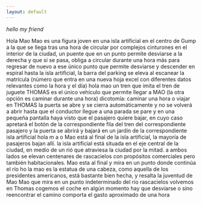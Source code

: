 ```yaml
---
layout: default
---
```



*hello my friend*

Hola Mao
Mao es una figura joven en una isla artificial en el centro de Gump a la que se llega tras una hora de circular por complejos cinturones en el interior de la ciudad, un puente que en un punto permite desviarse a la derecha y que si se pasa, obliga a circular durante una hora más para regresar de nuevo a ese único punto que permite desviarse y descender en espiral hasta la isla artificial, la barra del parking se eleva al escanear la matrícula (número que entra en una nueva hoja excel con diferentes datos relevantes como la hora y el día)
hola
mao
un tren que imita el tren de juguete THOMAS es el único vehículo que permite llegar a MAO (la otra opción es caminar durante una hora)
dicotomía: caminar una hora o viajar en THOMAS
la puerta se abre y se cierra automáticamente y no se volverá a abrir hasta que el conductor llegue a una parada se pare y en una pequeña pantalla haya visto que el pasajero quiere bajar, en cuyo caso apretará el botón de la correspondiente fila del tren del correspondiente pasajero y la puerta se abrirá y bajará en un jardín de la correspondiente isla artificial
hola
m
a
o
Mao está al final de la isla artificial, la mayoría de pasajeros bajan allí. la isla artificial está situada en el eje central de la ciudad, en medio de un rió que atraviesa la ciudad por la mitad. a ambos lados se elevan centenares de rascacielos con propósitos comerciales pero también habitacionales. Mao esta al final y mira en un punto donde continúa el río
ho la mao
es la estatua de una cabeza, como aquella de los presidentes americanos, está bastante bien hecha, y resalta la juventud de Mao
Mao que mira en un punto indeterminado del río
rascacielos
volvemos en
Thomas
cogemos el coche
en algún momento hay que desviarse o sino reencontrar el camino comporta el gasto aproximado de una hora
